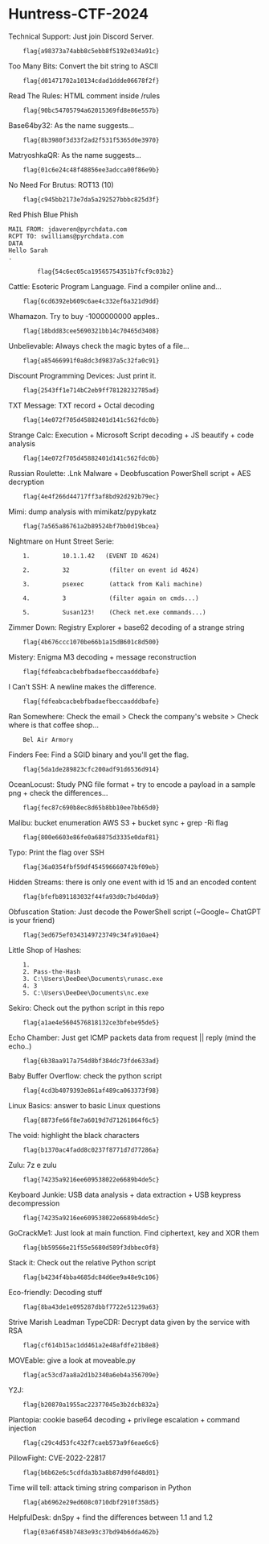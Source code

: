 # Huntress-CTF-2024

Technical Support: Just join Discord Server.

        flag{a98373a74abb8c5ebb8f5192e034a91c}

Too Many Bits: Convert the bit string to ASCII

        flag{d01471702a10134cdad1ddde06678f2f}

Read The Rules: HTML comment inside /rules 
        
        flag{90bc54705794a62015369fd8e86e557b}

Base64by32: As the name suggests...

        flag{8b3980f3d33f2ad2f531f5365d0e3970}

MatryoshkaQR: As the name suggests...

        flag{01c6e24c48f48856ee3adcca00f86e9b}

No Need For Brutus: ROT13 (10)

        flag{c945bb2173e7da5a292527bbbc825d3f}

Red Phish Blue Phish

```HELO pyrchdata.com
MAIL FROM: jdaveren@pyrchdata.com
RCPT TO: swilliams@pyrchdata.com
DATA
Hello Sarah
.

```
```
        flag{54c6ec05ca19565754351b7fcf9c03b2}
```

Cattle: Esoteric Program Language. Find a compiler online and...

        flag{6cd6392eb609c6ae4c332ef6a321d9dd}

Whamazon. Try to buy -1000000000 apples..

        flag{18bdd83cee5690321bb14c70465d3408}

Unbelievable: Always check the magic bytes of a file...

        flag{a85466991f0a8dc3d9837a5c32fa0c91}

Discount Programming Devices: Just print it.

        flag{2543ff1e714bC2eb9ff78128232785ad}

TXT Message: TXT record + Octal decoding

        flag{14e072f705d45882401d141c562fdc0b}

Strange Calc: Execution + Microsoft Script decoding + JS beautify + code analysis 

        flag{14e072f705d45882401d141c562fdc0b}

Russian Roulette: .Lnk Malware + Deobfuscation PowerShell script + AES decryption

        flag{4e4f266d44717ff3af8bd92d292b79ec}

Mimi: dump analysis with mimikatz/pypykatz

        flag{7a565a86761a2b89524bf7bb0d19bcea}

Nightmare on Hunt Street Serie:
        
        1.         10.1.1.42   (EVENT ID 4624)
        
        2.         32           (filter on event id 4624)
       
        3.         psexec       (attack from Kali machine)
       
        4.         3            (filter again on cmds...)
       
        5.         Susan123!    (Check net.exe commands...)

Zimmer Down: Registry Explorer + base62 decoding of a strange string
        
        flag{4b676ccc1070be66b1a15dB601c8d500}

Mistery: Enigma M3 decoding + message reconstruction
        
        flag{fdfeabcacbebfbadaefbeccaadddbafe}

I Can't SSH: A newline makes the difference.
        
        flag{fdfeabcacbebfbadaefbeccaadddbafe}

Ran Somewhere: Check the email > Check the company's website > Check where is that coffee shop...

        Bel Air Armory

Finders Fee: Find a SGID binary and you'll get the flag.

        flag{5da1de289823cfc200adf91d6536d914}

OceanLocust: Study PNG file format + try to encode a payload in a sample png + check the differences...

        flag{fec87c690b8ec8d65b8bb10ee7bb65d0}

Malibu: bucket enumeration AWS S3 + bucket sync + grep -Ri flag

        flag{800e6603e86fe0a68875d3335e0daf81}

Typo: Print the flag over SSH

        flag{36a0354fbf59df454596660742bf09eb}

Hidden Streams: there is only one event with id 15 and an encoded content

        flag{bfefb891183032f44fa93d0c7bd40da9}

Obfuscation Station: Just decode the PowerShell script (~Google~ ChatGPT is your friend)

        flag{3ed675ef0343149723749c34fa910ae4}

Little Shop of Hashes:

        1.
        2. Pass-the-Hash
        3. C:\Users\DeeDee\Documents\runasc.exe
        4. 3
        5. C:\Users\DeeDee\Documents\nc.exe

Sekiro: Check out the python script in this repo

        flag{a1ae4e5604576818132ce3bfebe95de5}

Echo Chamber: Just get ICMP packets data from request || reply (mind the echo..)

        flag{6b38aa917a754d8bf384dc73fde633ad}

Baby Buffer Overflow: check the python script

        flag{4cd3b4079393e861af489ca063373f98}

Linux Basics: answer to basic Linux questions

        flag{8873fe66f8e7a6019d7d71261864f6c5}

The void: highlight the black characters

        flag{b1370ac4fadd8c0237f8771d7d77286a}

 Zulu: 7z e zulu

        flag{74235a9216ee609538022e6689b4de5c}     

 Keyboard Junkie: USB data analysis + data extraction + USB keypress decompression

        flag{74235a9216ee609538022e6689b4de5c} 

GoCrackMe1: Just look at main function. Find ciphertext, key and XOR them

        flag{bb59566e21f55e5680d589f3dbbec0f8}

Stack it: Check out the relative Python script

        flag{b4234f4bba4685dc84d6ee9a48e9c106}

Eco-friendly: Decoding stuff

        flag{8ba43de1e095287dbbf7722e51239a63}

Strive Marish Leadman TypeCDR: Decrypt data given by the service with RSA 

        flag{cf614b15ac1dd461a2e48afdfe21b8e8}

MOVEable: give a look at moveable.py

        flag{ac53cd7aa8a2d1b2340a6eb4a356709e}

Y2J: 

        flag{b20870a1955ac22377045e3b2dcb832a}

Plantopia: cookie base64 decoding + privilege escalation + command injection

        flag{c29c4d53fc432f7caeb573a9f6eae6c6}

PillowFight: CVE-2022-22817

        flag{b6b62e6c5cdfda3b3a8b87d90fd48d01}

Time will tell: attack timing string comparison in Python

        flag{ab6962e29ed608c0710dbf2910f358d5}

HelpfulDesk: dnSpy + find the differences between 1.1 and 1.2

        flag{03a6f458b7483e93c37bd94b6dda462b}
        

  
